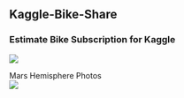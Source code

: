 ## Kaggle-Bike-Share
### Estimate Bike Subscription for Kaggle <br>

<img src="images/MarsInfo.png"> <br>

Mars Hemisphere Photos <br>
<img src="images/MarsHemispherePhoto.png"> 
